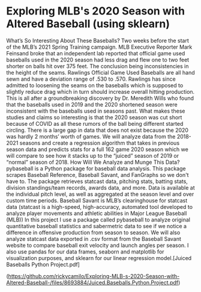 # Exploring MLB's 2020 Season with Altered Baseball (using sklearn)

What’s So Interesting About These Baseballs?
Two weeks before the start of the MLB’s 2021 Spring Training campaign. MLB Executive Reporter Mark Feinsand broke that an independent lab reported that official game used baseballs used in the 2020 season had less drag and flew one to two feet shorter on balls hit over 375 feet. The conclusion being inconsistencies in the height of the seams. Rawlings Official Game Used Baseballs are all hand sewn and have a deviation range of .530 to .570. Rawlings has since admitted to loosening the seams on the baseballs which is supposed to slightly reduce drag which in turn should increase overall hitting production. This is all after a groundbreaking discovery by Dr. Meredith Wills who found that the baseballs used in 2019 and the 2020 shortened season were inconsistent with the baseballs used in seasons past. What makes these studies and claims so interesting is that the 2020 season was cut short because of COVID as all these rumors of the ball being different started circling. There is a large gap in data that does not exist because the 2020 was hardly 2 months’ worth of games. We will analyze data from the 2018-2021 seasons and create a regression algorithm that takes in previous season data and predicts stats for a full 162 game 2020 season which we will compare to see how it stacks up to the “juiced” season of 2019 or “normal” season of 2018.
How Will We Analyze and Munge This Data?
pybaseball is a Python package for baseball data analysis. This package scrapes Baseball Reference, Baseball Savant, and FanGraphs so we don't have to. The package retrieves statcast data, pitching stats, batting stats, division standings/team records, awards data, and more. Data is available at the individual pitch level, as well as aggregated at the season level and over custom time periods. Baseball Savant is MLB’s clearinghouse for statcast data (statcast is a high-speed, high-accuracy, automated tool developed to analyze player movements and athletic abilities in Major League Baseball (MLB))
In this project I use a package called pybaseball to analyze original quantitative baseball statistics and sabermetric data to see if we notice a difference in offensive production from season to season. We will also analyze statcast data exported in .csv format from the Baseball Savant website to compare baseball exit velocity and launch angles per season. I also use pandas for our data frames, seaborn and matplotlib for visualization purposes, and sklearn for our linear regression model.[Juiced Baseballs Python Project.pdf]

(https://github.com/rickycamilo/Exploring-MLB-s-2020-Season-with-Altered-Baseball-/files/8693884/Juiced.Baseballs.Python.Project.pdf)
